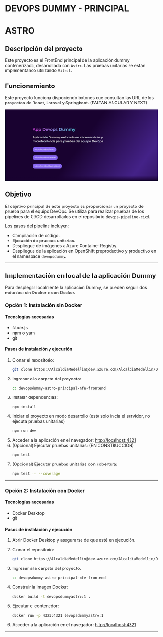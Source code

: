 # **DEVOPS DUMMY - PRINCIPAL**
# **ASTRO**

## Descripción del proyecto
Este proyecto es el FrontEnd principal de la aplicación dummy contenerizada, desarrollada con `Astro`. Las pruebas unitarias se están implementando utilizando `Vitest`.

## Funcionamiento
Este proyecto funciona disponiendo botones que consultan las URL de los proyectos de React, Laravel y Springboot. (FALTAN ANGULAR Y NEXT)

![Imagen del proyecto](image.png)

## Objetivo
El objetivo principal de este proyecto es proporcionar un proyecto de prueba para el equipo DevOps. Se utiliza para realizar pruebas de los pipelines de CI/CD desarrollados en el repositorio `devops-pipeline-cicd`. 

Los pasos del pipeline incluyen:

- Compilación de código.
- Ejecución de pruebas unitarias.
- Despliegue de imágenes a Azure Container Registry.
- Despliegue de la aplicación en OpenShift preproductivo y productivo en el namespace `devopsdummy`.

---

## **Implementación en local de la aplicación Dummy**
Para desplegar localmente la aplicación Dummy, se pueden seguir dos métodos: sin Docker o con Docker.

### **Opción 1: Instalación sin Docker**
#### **Tecnologías necesarias**
- Node.js
- npm o yarn
- git

#### **Pasos de instalación y ejecución**
1. Clonar el repositorio:
   ```sh
   git clone https://AlcaldiaMedellin@dev.azure.com/AlcaldiaMedellin/DevOps%20Dummy/_git/devopsdummy-astro-principal-mfe-frontend
   ```
2. Ingresar a la carpeta del proyecto:
   ```sh
   cd devopsdummy-astro-principal-mfe-frontend
   ```
3. Instalar dependencias:
   ```sh
   npm install
   ```
4. Iniciar el proyecto en modo desarrollo (esto solo inicia el servidor, no ejecuta pruebas unitarias):
   ```sh
   npm run dev
   ```
5. Acceder a la aplicación en el navegador: [http://localhost:4321](http://localhost:4321)
6. (Opcional) Ejecutar pruebas unitarias: (EN CONSTRUCCIÓN)
   ```sh
   npm test
   ```
7. (Opcional) Ejecutar pruebas unitarias con cobertura:
   ```sh
   npm test -- --coverage
   ```

---

### **Opción 2: Instalación con Docker**
#### **Tecnologías necesarias**
- Docker Desktop
- git

#### **Pasos de instalación y ejecución**
1. Abrir Docker Desktop y asegurarse de que esté en ejecución.

2. Clonar el repositorio:
   ```sh
   git clone https://AlcaldiaMedellin@dev.azure.com/AlcaldiaMedellin/DevOps%20Dummy/_git/devopsdummy-astro-principal-mfe-frontend
   ```
3. Ingresar a la carpeta del proyecto:
   ```sh
   cd devopsdummy-astro-principal-mfe-frontend
   `````
4. Construir la imagen Docker:
   ```sh
   docker build -t devopsdummyastro:1 .
   ```
5. Ejecutar el contenedor:
   ```sh
   docker run -p 4321:4321 devopsdummyastro:1
   ```
6. Acceder a la aplicación en el navegador: [http://localhost:4321](http://localhost:4321)

---

